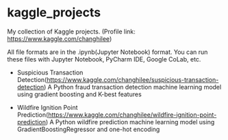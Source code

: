 # kaggle_projects
My collection of Kaggle projects. (Profile link: https://www.kaggle.com/changhilee)

All file formats are in the .ipynb(Jupyter Notebook) format. You can run these files with Jupyter Notebook, PyCharm IDE, Google CoLab, etc.

- Suspicious Transaction Detection(https://www.kaggle.com/changhilee/suspicious-transaction-detection)
A Python fraud transaction detection machine learning model using gradient boosting and K-best features

- Wildfire Ignition Point Prediction(https://www.kaggle.com/changhilee/wildfire-ignition-point-prediction)
A Python wildfire prediction machine learning model using GradientBoostingRegressor and one-hot encoding
